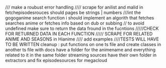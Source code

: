 /// make a roubust error handling
//// scrape for anilist and malid in fetchepisodesrouces
should pages be strings | numbers
///int the gogoganime search function i should implement an algorith that fetches searches anime or fetches info based on dub or subbing
// to avoid undefined make sure to return the data fround in the fucntions
/////CHECK FOR RETURNED DATA IN EACH FUNCTION
///// SCRAPE FOR RELATED ANIME AND SEASONS in Hianime
//// add examples
////TESTS WILL HAVE TO BE WRITTEN
cleanup : put functions on one ts file and create classes in another ts file with docs
have a folder for the animename and everything related to it in the same folder
streaming sources have their own folder in extractors and fix episodesources for megacloud
